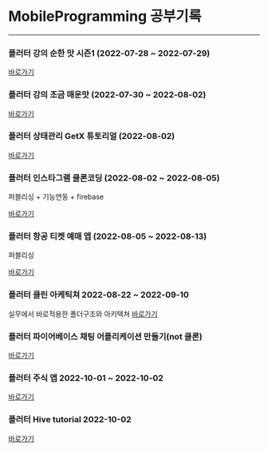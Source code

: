 # MobileProgramming 공부기록

---

### 플러터 강의 순한 맛 시즌1 (2022-07-28 ~ 2022-07-29)

[바로가기](https://github.com/ChanhyukPark-Tech/MobileProgramming/tree/main/flutter_initial_app)

### 플러터 강의 조금 매운맛 (2022-07-30 ~ 2022-08-02)

[바로가기](https://github.com/ChanhyukPark-Tech/MobileProgramming/tree/main/flutter_semi_spicy_tutorial)

### 플러터 상태관리 GetX 튜토리얼 (2022-08-02)

[바로가기](https://github.com/ChanhyukPark-Tech/MobileProgramming/tree/main/flutter_getx_tutorial)

### 플러터 인스타그램 클론코딩 (2022-08-02 ~ 2022-08-05)
퍼블리싱 + 기능연동 + firebase

[바로가기](https://github.com/ChanhyukPark-Tech/MobileProgramming/tree/main/flutter_instagram_clone)

### 플러터 항공 티켓 예매 앱 (2022-08-05 ~ 2022-08-13)
퍼블리싱 

[바로가기](https://github.com/ChanhyukPark-Tech/MobileProgramming/tree/main/flutter_ticket_book_app)

### 플러터 클린 아케틱쳐 2022-08-22 ~ 2022-09-10
실무에서 바로적용한 폴더구조와 아키텍쳐
[바로가기](https://github.com/ChanhyukPark-Tech/MobileProgramming/tree/main/flutter_clean_architecture)


### 플러터 파이어베이스 채팅 어플리케이션 만들기(not 클론)

[바로가기](https://github.com/ChanhyukPark-Tech/MobileProgramming/tree/main/flutter_chanhyuk_talk)

### 플러터 주식 앱 2022-10-01 ~ 2022-10-02

[바로가기](https://github.com/ChanhyukPark-Tech/MobileProgramming/tree/main/flutter_stock_app)


### 플러터 Hive tutorial 2022-10-02 

[바로가기](https://github.com/ChanhyukPark-Tech/MobileProgramming/tree/main/flutter_hive_tutorial)
